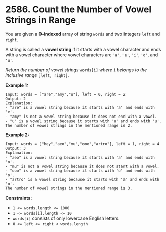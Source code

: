 # 2586. Count the Number of Vowel Strings in Range

You are given a <strong>0-indexed</strong> array of string `words` and two integers `left` and `right`.

A string is called a <strong>vowel string</strong> if it starts with a vowel character and ends with a vowel character where vowel characters are `'a'`, `'e'`, `'i'`, `'o'`, and `'u'`.

<em>Return the number of vowel strings</em> `words[i]` <em>where</em> `i` <em>belongs to the inclusive range</em> `[left, right]`.

<strong>Example 1:</strong>
```
Input: words = ["are","amy","u"], left = 0, right = 2
Output: 2
Explanation: 
- "are" is a vowel string because it starts with 'a' and ends with 'e'.
- "amy" is not a vowel string because it does not end with a vowel.
- "u" is a vowel string because it starts with 'u' and ends with 'u'.
The number of vowel strings in the mentioned range is 2.
```

<strong>Example 2:</strong>
```
Input: words = ["hey","aeo","mu","ooo","artro"], left = 1, right = 4
Output: 3
Explanation:
- "aeo" is a vowel string because it starts with 'a' and ends with 'o'.
- "mu" is not a vowel string because it does not start with a vowel.
- "ooo" is a vowel string because it starts with 'o' and ends with 'o'.
- "artro" is a vowel string because it starts with 'a' and ends with 'o'.
The number of vowel strings in the mentioned range is 3.
```

<strong>Constraints:</strong>

- `1 <= words.length <= 1000`
- `1 <= words[i].length <= 10`
- `words[i]` consists of only lowercase English letters.
- `0 <= left <= right < words.length`